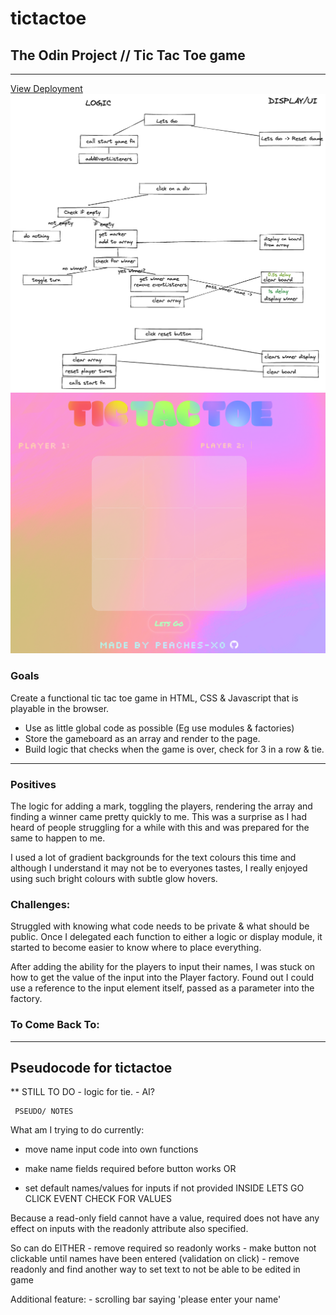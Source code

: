 # tictactoe
## The Odin Project // Tic Tac Toe game
---
[View Deployment](https://peaches-xo.github.io/tictactoe/)
![plan](/images/plan.png)
![tictactoe screenshot](/images/Screen%20Shot%202022-09-11%20at%205.55.47%20pm.png)


### **Goals** 
Create a functional tic tac toe game in HTML, CSS & Javascript that is playable in the browser. 
 - Use as little global code as possible (Eg use modules & factories)
 - Store the gameboard as an array and render to the page.
 - Build logic that checks when the game is over, check for 3 in a row & tie.
   

---
### **Positives**
The logic for adding a mark, toggling the players, rendering the array and finding a winner came pretty quickly to me. This was a surprise as I had heard of people struggling for a while with this and was prepared for the same to happen to me. 

I used a lot of gradient backgrounds for the text colours this time and although I understand it may not be to everyones tastes, I really enjoyed using such bright colours with subtle glow hovers.

### **Challenges:**
Struggled with knowing what code needs to be private & what should be public. Once I delegated each function to either a logic or display module, it started to become easier to know where to place everything.

After adding the ability for the players to input their names, I was stuck on how to get the value of the input into the Player factory. Found out I could use a reference to the input element itself, passed as a parameter into the factory. 

### **To Come Back To:**

* * * 

## Pseudocode for tictactoe





** STILL TO DO
     - logic for tie. 
     - AI?

     PSEUDO/ NOTES

What am I trying to do currently:

 - move name input code into own functions 

 - make name fields required before button works OR
 - set default names/values for inputs if not provided INSIDE LETS GO CLICK EVENT CHECK FOR VALUES

 


Because a read-only field cannot have a value, required does not have any effect on inputs with the readonly attribute also specified.
 
 So can do EITHER
     - remove required so readonly works
          - make button not clickable until names have been entered (validation on click)
     - remove readonly and find another way to set text to not be able to be edited in game


Additional feature:
    - scrolling bar saying 'please enter your name' 